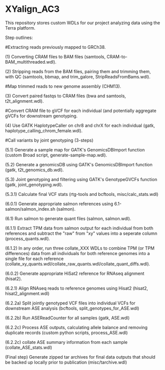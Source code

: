 # XYalign_AC3

This repository stores custom WDLs for our project analyzing data using the Terra platform.

Step outlines:

#Extracting reads previously mapped to GRCh38.

(1) Converting CRAM files to BAM files (samtools, CRAM-to-BAM_multithreaded.wdl).

(2) Stripping reads from the BAM files, pairing them and trimming them, with QC (samtools, bbmap, and trim_galore, StripReadsFromBams.wdl).

#Map trimmed reads to new genome assembly (CHM13).

(3) Convert paired fastqs to CRAM files (bwa and samtools, t2t_alignment.wdl).

#Convert CRAM file to gVCF for each individual (and potentially aggregate gVCFs for downstream genotyping.

(4) Use GATK HaplotypeCaller on chr8 and chrX for each individual (gatk, haplotype_calling_chrom_female.wdl).

#Call variants by joint genotyping (3-steps)

(5.1) Generate a sample map for GATK's GenomicsDBImport function (custom Broad script, generate-sample-map.wdl).

(5.2) Generate a genomicsDB using GATK's GenomicsDBImport function (gatk, t2t_genomics_db.wdl).

(5.3) Joint genotyping and filtering using GATK's GenotypeGVCFs function (gatk, joint_genotyping.wdl).

(5.3.1) Calculate final VCF stats (rtg-tools and bcftools, misc/calc_stats.wdl)

(6.0.1) Generate appropriate salmon references using 6.1-salmon/salmon_index.sh (salmon).

(6.1) Run salmon to generate quant files (salmon, salmon.wdl).

(6.1.1) Extract TPM data from salmon output for each individual from both references and subtract the "raw" from "xy" values into a seperate column (process_quants.wdl).

(6.1.2) In  any order, run three collate_XXX WDLs to combine TPM (or TPM differences) data from all individuals for both reference genomes into a single file for each reference (collate_xy_quants.wdl/collate_raw_quants.wdl/collate_quant_diffs.wdl).

(6.0.2) Generate appropriate HiSat2 reference for RNAseq alignment (hisat2).

(6.2.1) Align RNAseq reads to reference genomes using Hisat2 (hisat2, hisat2_alignment.wdl) 

(6.2.2a) Split jointly genotyped VCF files into individual VCFs for downstream ASE analysis (bcftools, split_genotypes_for_ASE.wdl)

(6.2.2b) Run ASEReadCounter for all samples (gatk, ASE.wdl)

(6.2.2c) Process ASE outputs, calculating allele balance and removing duplicate records (custom python scripts, process_ASE.wdl)

(6.2.2c) collate ASE summary information from each sample (collate_ASE_stats.wdl)

(Final step) Generate zipped tar archives for final data outputs that should be backed up locally prior to publication (misc/tarchive.wdl)
